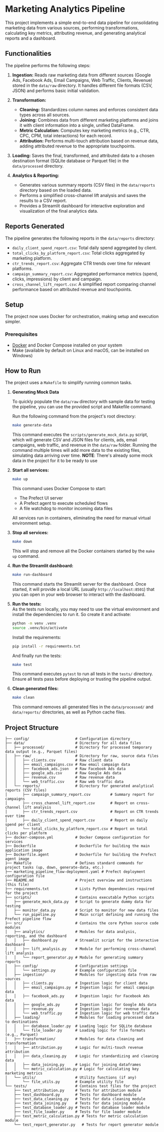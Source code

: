 # Marketing Analytics Pipeline

This project implements a simple end-to-end data pipeline for consolidating marketing data from various sources, performing transformations, calculating key metrics, attributing revenue, and generating analytical reports and a dashboard.

## Functionalities

The pipeline performs the following steps:

1.  **Ingestion:** Reads raw marketing data from different sources (Google Ads, Facebook Ads, Email Campaigns, Web Traffic, Clients, Revenue) stored in the `data/raw` directory. It handles different file formats (CSV, JSON) and performs basic initial validation.

2.  **Transformation:**
    * **Cleaning:** Standardizes column names and enforces consistent data types across all sources.
    * **Joining:** Combines data from different marketing platforms and joins it with client information into a single, unified DataFrame.
    * **Metric Calculation:** Computes key marketing metrics (e.g., CTR, CPC, CPM, total interactions) for each record.
    * **Attribution:** Performs multi-touch attribution based on revenue data, adding attributed revenue to the appropriate touchpoints.

3.  **Loading:** Saves the final, transformed, and attributed data to a chosen destination format (SQLite database or Parquet file) in the `data/processed` directory.

4.  **Analytics & Reporting:**
    * Generates various summary reports (CSV files) in the `data/reports` directory based on the loaded data.
    * Performs a simplified cross-channel lift analysis and saves the results to a CSV report.
    * Provides a Streamlit dashboard for interactive exploration and visualization of the final analytics data.

## Reports Generated

The pipeline generates the following reports in the `data/reports` directory:

* `daily_client_spend_report.csv`: Total daily spend aggregated by client.
* `total_clicks_by_platform_report.csv`: Total clicks aggregated by marketing platform.
* `ctr_trends_report.csv`: Aggregate CTR trends over time for relevant platforms.
* `campaign_summary_report.csv`: Aggregated performance metrics (spend, clicks, impressions) by client and campaign.
* `cross_channel_lift_report.csv`: A simplified report comparing channel performance based on attributed revenue and touchpoints.

## Setup

The project now uses Docker for orchestration, making setup and execution simpler.

### Prerequisites

- [Docker](https://www.docker.com/get-started) and Docker Compose installed on your system
- Make (available by default on Linux and macOS, can be installed on Windows)

## How to Run

The project uses a `Makefile` to simplify running common tasks.

1.  **Generating Mock Data**

    To quickly populate the `data/raw` directory with sample data for testing the pipeline, you can use the provided script and Makefile command.

    Run the following command from the project's root directory:

    ```bash
    make generate-data
    ```

    This command executes the `scripts/generate_mock_data.py` script, which will generate CSV and JSON files for clients, ads, email campaigns, web traffic, and revenue in the `data/raw` folder. Running the command multiple times will add more data to the existing files, simulating data arriving over time.
    **NOTE**: There's already some mock data in the project for it to be ready to use

2.  **Start all services:**

    ```bash
    make up
    ```

    This command uses Docker Compose to start:
    - The Prefect UI server
    - A Prefect agent to execute scheduled flows
    - A file watchdog to monitor incoming data files

    All services run in containers, eliminating the need for manual virtual environment setup.

3.  **Stop all services:**

    ```bash
    make down
    ```

    This will stop and remove all the Docker containers started by the `make up` command.

4.  **Run the Streamlit dashboard:**
    ```bash
    make run-dashboard
    ```
    This command starts the Streamlit server for the dashboard. Once started, it will provide a local URL (usually `http://localhost:8501`) that you can open in your web browser to interact with the dashboard.

5.  **Run the tests:** \
    As the tests run locally, you may need to use the virtual environment and install the dependencies to run it. So create it and activate:
    ```bash
    python -m venv .venv
    source .venv/bin/activate
    ```
    Install the requirements:
    ```bash
    pip install -r requirements.txt
    ```
    And finally run the tests:
    ```bash
    make test
    ```
    This command executes `pytest` to run all tests in the `tests/` directory. Ensure all tests pass before deploying or trusting the pipeline output.

6.  **Clean generated files:**
    ```bash
    make clean
    ```
    This command removes all generated files in the `data/processed/` and `data/reports/` directories, as well as Python cache files.

## Project Structure

```
├── config/                     # Configuration directory
├── data/                       # Directory for all data files
│   ├── processed/              # Directory for processed temporary data output (e.g., Parquet files)
│   ├── raw/                    # Directory for raw, source data files
│   │   ├── clients.csv         # Raw client data
│   │   ├── email_campaigns.csv # Raw email campaign data
│   │   ├── facebook_ads.json   # Raw Facebook Ads data
│   │   ├── google_ads.csv      # Raw Google Ads data
│   │   ├── revenue.csv         # Raw revenue data
│   │   └── web_traffic.csv     # Raw web traffic data
│   └── reports/                # Directory for generated analytical reports (CSV files)
│       ├── campaign_summary_report.csv         # Summary report for campaigns
│       ├── cross_channel_lift_report.csv       # Report on cross-channel lift analysis
│       ├── ctr_trends_report.csv               # Report on CTR trends over time
│       ├── daily_client_spend_report.csv       # Report on daily spend per client
│       └── total_clicks_by_platform_report.csv # Report on total clicks per platform
├── docker-compose.yml          # Docker Compose configuration for services
├── Dockerfile                  # Dockerfile for building the main application image
├── Dockerfile.agent            # Dockerfile for building the Prefect agent image
├── Makefile                    # Defines standard commands for project tasks (up, down, generate-data, etc.)
├── marketing_pipeline_flow-deployment.yaml # Prefect deployment configuration file
├── README.md                   # Project overview and instructions (this file)
├── requirements.txt            # Lists Python dependencies required for the project
├── scripts/                    # Contains executable Python scripts
│   ├── generate_mock_data.py   # Script to generate dummy data for testing
│   ├── monitor_data.py         # Script to monitor for new data files
│   └── run_pipeline.py         # Main script defining and running the Prefect pipeline flow
├── src/                        # Contains the core Python source code modules
│   ├── analytics/              # Modules for data analysis, reporting, and the dashboard
│   │   ├── dashboard.py        # Streamlit script for the interactive dashboard
│   │   ├── lift_analysis.py    # Module for performing cross-channel lift analysis
│   │   └── report_generator.py # Module for generating summary reports
│   ├── config/                 # Configuration settings
│   │   └── settings.py         # Example configuration file
│   ├── ingestion/              # Modules for ingesting data from raw sources
│   │   ├── clients.py          # Ingestion logic for client data
│   │   ├── email_campaigns.py  # Ingestion logic for email campaign data
│   │   ├── facebook_ads.py     # Ingestion logic for Facebook Ads data
│   │   ├── google_ads.py       # Ingestion logic for Google Ads data
│   │   ├── revenue.py          # Ingestion logic for revenue data
│   │   └── web_traffic.py      # Ingestion logic for web traffic data
│   ├── loading/                # Modules for loading processed data to destinations
│   │   ├── database_loader.py  # Loading logic for SQLite database
│   │   └── file_loader.py      # Loading logic for file formats (e.g., Parquet)
│   ├── transformation/         # Modules for data cleaning and transformation
│   │   ├── attribution.py      # Logic for multi-touch revenue attribution
│   │   ├── data_cleaning.py    # Logic for standardizing and cleaning data
│   │   ├── data_joining.py     # Logic for joining dataframes
│   │   └── metric_calculation.py # Logic for calculating key marketing metrics
│   └── utils/                  # Utility functions (if any)
│       └── file_utils.py       # Example utility file
└── tests/                      # Contains test files for the project
    ├── test_attribution.py     # Tests for attribution module
    ├── test_dashboard.py       # Tests for dashboard module
    ├── test_data_cleaning.py   # Tests for data cleaning module
    ├── test_data_joining.py    # Tests for data joining module
    ├── test_database_loader.py # Tests for database loader module
    ├── test_file_loader.py     # Tests for file loader module
    ├── test_metric_calculation.py # Tests for metric calculation module
    └── test_report_generator.py   # Tests for report generator module
```